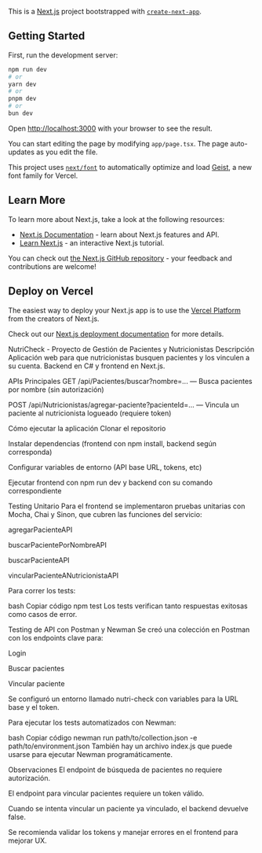This is a [Next.js](https://nextjs.org) project bootstrapped with [`create-next-app`](https://nextjs.org/docs/app/api-reference/cli/create-next-app).

## Getting Started

First, run the development server:

```bash
npm run dev
# or
yarn dev
# or
pnpm dev
# or
bun dev
```

Open [http://localhost:3000](http://localhost:3000) with your browser to see the result.

You can start editing the page by modifying `app/page.tsx`. The page auto-updates as you edit the file.

This project uses [`next/font`](https://nextjs.org/docs/app/building-your-application/optimizing/fonts) to automatically optimize and load [Geist](https://vercel.com/font), a new font family for Vercel.

## Learn More

To learn more about Next.js, take a look at the following resources:

- [Next.js Documentation](https://nextjs.org/docs) - learn about Next.js features and API.
- [Learn Next.js](https://nextjs.org/learn) - an interactive Next.js tutorial.

You can check out [the Next.js GitHub repository](https://github.com/vercel/next.js) - your feedback and contributions are welcome!

## Deploy on Vercel

The easiest way to deploy your Next.js app is to use the [Vercel Platform](https://vercel.com/new?utm_medium=default-template&filter=next.js&utm_source=create-next-app&utm_campaign=create-next-app-readme) from the creators of Next.js.

Check out our [Next.js deployment documentation](https://nextjs.org/docs/app/building-your-application/deploying) for more details.

NutriCheck - Proyecto de Gestión de Pacientes y Nutricionistas
Descripción
Aplicación web para que nutricionistas busquen pacientes y los vinculen a su cuenta. Backend en C# y frontend en Next.js.

APIs Principales
GET /api/Pacientes/buscar?nombre=... — Busca pacientes por nombre (sin autorización)

POST /api/Nutricionistas/agregar-paciente?pacienteId=... — Vincula un paciente al nutricionista logueado (requiere token)

Cómo ejecutar la aplicación
Clonar el repositorio

Instalar dependencias (frontend con npm install, backend según corresponda)

Configurar variables de entorno (API base URL, tokens, etc)

Ejecutar frontend con npm run dev y backend con su comando correspondiente

Testing Unitario
Para el frontend se implementaron pruebas unitarias con Mocha, Chai y Sinon, que cubren las funciones del servicio:

agregarPacienteAPI

buscarPacientePorNombreAPI

buscarPacienteAPI

vincularPacienteANutricionistaAPI

Para correr los tests:

bash
Copiar código
npm test
Los tests verifican tanto respuestas exitosas como casos de error.

Testing de API con Postman y Newman
Se creó una colección en Postman con los endpoints clave para:

Login

Buscar pacientes

Vincular paciente

Se configuró un entorno llamado nutri-check con variables para la URL base y el token.

Para ejecutar los tests automatizados con Newman:

bash
Copiar código
newman run path/to/collection.json -e path/to/environment.json
También hay un archivo index.js que puede usarse para ejecutar Newman programáticamente.

Observaciones
El endpoint de búsqueda de pacientes no requiere autorización.

El endpoint para vincular pacientes requiere un token válido.

Cuando se intenta vincular un paciente ya vinculado, el backend devuelve false.

Se recomienda validar los tokens y manejar errores en el frontend para mejorar UX.

